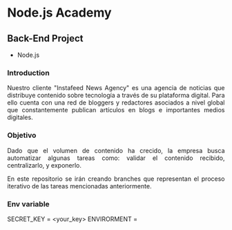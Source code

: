<div style="text-align: justify">

# Node.js Academy

## Back-End Project

- Node.js

### Introduction

Nuestro cliente "Instafeed News Agency" es una agencia de noticias que distribuye contenido sobre tecnología a través de su plataforma digital. Para ello cuenta con una red de bloggers y redactores asociados a nivel global que constantemente publican artículos en blogs e importantes medios digitales.

### Objetivo

Dado que el volumen de contenido ha crecido, la empresa busca automatizar algunas tareas como: validar el contenido recibido, centralizarlo, y exponerlo.

En este repositorio se irán creando branches que representan el proceso iterativo de las tareas mencionadas anteriormente.

### Env variable

SECRET_KEY = <your_key>
ENVIRORMENT = <enviroment>
